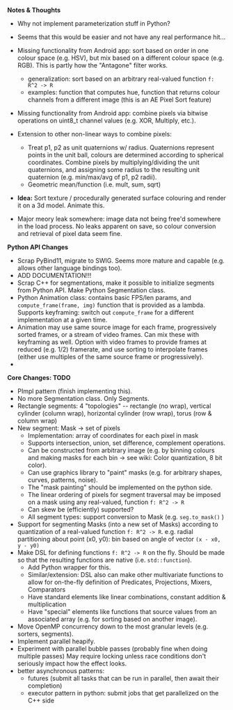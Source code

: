 **Notes & Thoughts**
 - Why not implement parameterization stuff in Python? 
 - Seems that this would be easier and not have any real performance hit...

 - Missing functionality from Android app: sort based on order in one colour space 
     (e.g. HSV), but mix based on a different colour space (e.g. RGB). 
   This is partly how the "Antagone" filter works.
   - generalization: sort based on an arbitrary real-valued function 
     ```f: R^2 -> R```
   - examples: function that computes hue, function that returns colour channels 
     from a different image (this is an AE Pixel Sort feature)
 - Missing functionality from Android app: combine pixels via bitwise operations 
   on uint8_t channel values (e.g. XOR, Multiply, etc.).
 - Extension to other non-linear ways to combine pixels:
   - Treat p1, p2 as unit quaternions w/ radius. Quaternions represent points in 
       the unit ball, colours are determined according to spherical coordinates.
     Combine pixels by multiplying/dividing the unit quaternions, and assigning 
       some radius to the resulting unit quaternion (e.g. min/max/avg of p1, p2 
       radii).
   - Geometric mean/function (i.e. mult, sum, sqrt)
 
 - **Idea:** Sort texture / procedurally generated surface colouring and render 
   it on a 3d model. Animate this. 
 
 - Major meory leak somewhere: image data not being free'd somewhere in the 
   load process. No leaks apparent on save, so colour conversion and retrieval 
   of pixel data seem fine.

**Python API Changes**
 - Scrap PyBind11, migrate to SWIG. Seems more mature and capable 
     (e.g. allows other language bindings too).
 - ADD DOCUMENTATION!!!
 - Scrap C++ for segmentations, make it possible to initialize segments from
   Python API. Make Python Segmentation class.
 - Python Animation class: contains basic FPS/len params, and 
   ```compute_frame(frame, img)``` function that is provided as a lambda. 
   Supports keyframing: switch out ```compute_frame``` for a different 
     implementation at a given time.
 - Animation may use same source image for each frame, progressively sorted 
     frames, or a stream of video frames. 
   Can mix these with keyframing as well.
   Option with video frames to provide frames at reduced (e.g. 1/2) framerate, 
     and use sorting to interpolate frames (either use multiples of the same 
     source frame or progressively).
 - 

**Core Changes: TODO**
 - PImpl pattern (finish implementing this).
 - No more Segmentation class. Only Segments.
 - Rectangle segments: 4 "topologies" -- rectangle (no wrap), vertical cylinder 
     (column wrap), horizontal cylinder (row wrap), torus (row & column wrap)
 - New segment: Mask -> set of pixels
   - Implementation: array of coordinates for each pixel in mask 
   - Supports intersection, union, set difference, complement operations.
   - Can be constructed from arbitrary image (e.g. by binning colours and making 
       masks for each bin -> see wiki: Color quantization, 8 bit color).
   - Can use graphics library to "paint" masks (e.g. for arbitrary shapes, curves, 
       patterns, noise).
   - The "mask painting" should be implemented on the python side.
   - The linear ordering of pixels for segment traversal may be imposed on a 
       mask using any real-valued, function ```f: R^2 -> R```
   - Can skew be (efficiently) supported?
   - All segment types: support conversion to Mask (e.g. ```seg.to_mask()``` )
 - Support for segmenting Masks (into a new set of Masks) according to 
     quantization of a real-valued function ```f: R^2 -> R```. e.g. radial 
     partitioning about point (x0, y0): bin based on angle of vector 
     ```(x - x0, y - y0)```
 - Make DSL for defining functions ```f: R^2 -> R``` on the fly. Should be made 
     so that the resulting functions are native (i.e. ```std::function```).
   - Add Python wrapper for this.
   - Similar/extension: DSL also can make other multivariate functions to allow 
       for on-the-fly definition of Predicates, Projections, Mixers, Comparators
   - Have standard elements like linear combinations, constant addition & 
       multiplication
   - Have "special" elements like functions that source values from an 
       associated array (e.g. for sorting based on another image).
 - Move OpenMP concurrency down to the most granular levels (e.g. sorters, 
     segments). 
 - Implement parallel heapify. 
 - Experiment with parallel bubble passes (probably fine when doing multiple 
     passes)
   May require locking unless race conditions don't seriously impact how the 
     effect looks.
 - better asynchronous patterns: 
   - futures (submit all tasks that can be run in parallel, 
     then await their completion)
   - executor pattern in python: submit jobs that get parallelized on the C++ 
     side